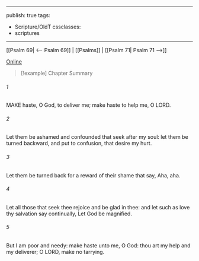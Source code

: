 

---
publish: true
tags:
  - Scripture/OldT
cssclasses:
  - scriptures
---
[[Psalm 69| <-- Psalm 69]] | [[Psalms]] | [[Psalm 71| Psalm 71 -->]]

[Online](https://churchofjesuschrist.org/study/scriptures/ot/ps/70?lang=eng)

>[!example] Chapter Summary
>
###### 1
MAKE haste, O God, to deliver me; make haste to help me, O LORD.
###### 2
Let them be ashamed and confounded that seek after my soul: let them be turned backward, and put to confusion, that desire my hurt.
###### 3
Let them be turned back for a reward of their shame that say, Aha, aha.
###### 4
Let all those that seek thee rejoice and be glad in thee: and let such as love thy salvation say continually, Let God be magnified.
###### 5
But I am poor and needy: make haste unto me, O God: thou art my help and my deliverer; O LORD, make no tarrying.



